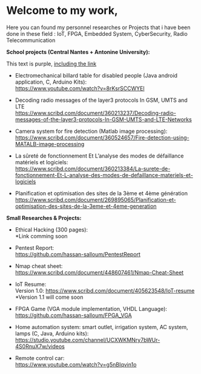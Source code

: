 # Welcome to my work, 

Here you can found my personnel researches or Projects that i have been done in these field : IoT, FPGA, Embedded System, CyberSecurity, Radio Telecommunication

**School projects (Central Nantes + Antonine University):**
<div class="School projects (Central Nantes + Antonine University">
  This text is purple, <a href="#" class="text-inherit">including the link</a>
</div>

- Electromechanical billard table for disabled people  (Java android application, C, Arduino Kits):  
  https://www.youtube.com/watch?v=8rKsrSCCWYEl

- Decoding radio messages of the layer3 protocols In GSM, UMTS and LTE  
  https://www.scribd.com/document/360213237/Decoding-radio-messages-of-the-layer3-protocols-In-GSM-UMTS-and-LTE-Networks
  
- Camera system for fire detection  (Matlab image processing):  
  https://www.scribd.com/document/360524657/Fire-detection-using-MATALB-image-processing  

- La sûreté de fonctionnement Et L’analyse des modes de défaillance matériels et logiciels:  
  https://www.scribd.com/document/360213384/La-surete-de-fonctionnement-Et-L-analyse-des-modes-de-defaillance-materiels-et-logiciels

- Planification et optimisation des sites de la 3ème et 4ème génération  
  https://www.scribd.com/document/269895065/Planification-et-optimisation-des-sites-de-la-3eme-et-4eme-generation


**Small Researches & Projects:**

- Ethical Hacking (300 pages):  
  *Link comming soon
  
- Pentest Report:  
  https://github.com/hassan-salloum/PentestReport
  
- Nmap cheat sheet:  
  https://www.scribd.com/document/448607461/Nmap-Cheat-Sheet

- IoT Resume:  
  Version 1.0: https://www.scribd.com/document/405623548/IoT-resume  
 *Version 1.1 will come soon

- FPGA Game (VGA module implementation, VHDL Language):  
  https://github.com/hassan-salloum/FPGA_VGA

- Home automation system: smart outlet, irrigation system, AC system, lamps  (C, Java, Arduino kits):  
  https://studio.youtube.com/channel/UCXWKMNry7bWUr-4S0RnuX7w/videos
  
- Remote control car:  
  https://www.youtube.com/watch?v=g5nBIqvin1o

